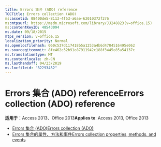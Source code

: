```yaml
---
title: Errors 集合 (ADO) reference
TOCTitle: Errors collection (ADO)
ms:assetid: 08400de5-8113-4f53-a6ae-62010372f276
ms:mtpsurl: https://msdn.microsoft.com/library/JJ248823(v=office.15)
ms:contentKeyID: 48543094
ms.date: 09/18/2015
mtps_version: v=office.15
localization_priority: Normal
ms.openlocfilehash: 060c537d117418b5a1253a4b6d4704516495e062
ms.sourcegitcommit: 8fe462c32b91c87911942c188f3445e85a54137c
ms.translationtype: MT
ms.contentlocale: zh-CN
ms.lasthandoff: 04/23/2019
ms.locfileid: "32293432"
---
```

# <a name="errors-collection-ado-reference"></a><span data-ttu-id="63176-102">Errors 集合 (ADO) reference</span><span class="sxs-lookup"><span data-stu-id="63176-102">Errors collection (ADO) reference</span></span>

<span data-ttu-id="63176-103">**适用于**：Access 2013、Office 2013</span><span class="sxs-lookup"><span data-stu-id="63176-103">**Applies to**: Access 2013, Office 2013</span></span>

- [<span data-ttu-id="63176-104">Errors 集合 (ADO)</span><span class="sxs-lookup"><span data-stu-id="63176-104">Errors collection (ADO)</span></span>](errors-collection-ado.md)
- [<span data-ttu-id="63176-105">Errors 集合的属性、方法和事件</span><span class="sxs-lookup"><span data-stu-id="63176-105">Errors collection properties, methods, and events</span></span>](errors-collection-properties-methods-and-events.md)

